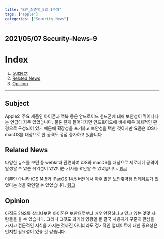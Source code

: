 ```yaml
---
title: "B반_최준영_5월 1주차"
tags: ["apple"]
categories: ["Security News"]
---
```


2021/05/07 Security-News-9
--------------------------

# Index

1. [Subject](#subject)
2. [Related News](#related-news)
3. [Opinion](#opinion)

* * *

## Subject

Apple의 주요 제품인 아이폰과 맥북 등은 안드로이드 핸드폰에 대해 보안성이 뛰어나다는 언급이 자주 있었습니다. 물론 깊게 들어가자면 안드로이드에 비해 매우 폐쇄적인 환경으로 구성되어 있기 때문에 확장성을 포기하고 보안성을 택한 것이지만 요즘은 iOS나 macOS를 대상으로 한 공격도 점점 증가하고 있습니다.

## Related News

다양한 뉴스를 보던 중 webkit과 관련하여 iOS와 macOS를 대상으로 제로데이 공격이 발생할 수 있는 취약점이 있었다는 기사를 확인할 수 있었습니다. [링크](https://www.securityweek.com/apple-warns-new-zero-day-attacks-ios-macos)

이뿐만 아니라 iOS 14.5와 iPadOS 14.5 버전에서 아주 많은 보안취약점 업데이트가 있었다는 것을 확인할 수 있었습니다. [링크](https://support.apple.com/en-us/HT212317)

## Opinion

아직도 SNS를 살피다보면 아이폰은 보안으로부터 매우 안전하다고 믿고 있는 몇몇 사람들을 볼 수 있습니다. 그러나 그것도 과거의 영광일 뿐 결국 사용자가 꾸준히 관심을 가지고 전문적인 지식을 가지는 것까진 아니더라도 정기적인 업데이트에 대한 중요성은 인지할 필요성이 있을 것 같습니다.
